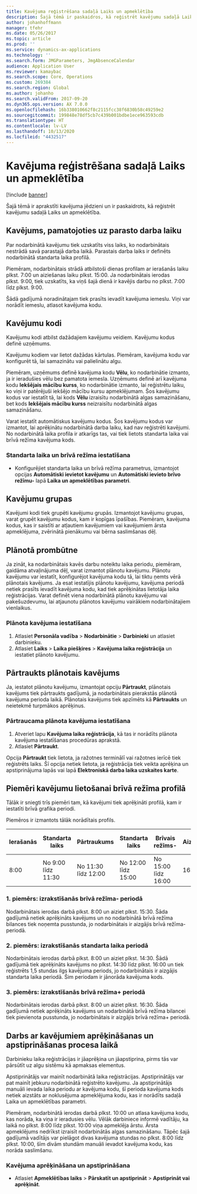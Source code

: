 ```yaml
---
title: Kavējuma reģistrēšana sadaļā Laiks un apmeklētība
description: Šajā tēmā ir paskaidros, kā reģistrēt kavējumu sadaļā Laiks un apmeklētība.
author: johanhoffmann
manager: tfehr
ms.date: 05/26/2017
ms.topic: article
ms.prod: ''
ms.service: dynamics-ax-applications
ms.technology: ''
ms.search.form: JMGParameters, JmgAbsenceCalendar
audience: Application User
ms.reviewer: kamaybac
ms.search.scope: Core, Operations
ms.custom: 269384
ms.search.region: Global
ms.author: johanho
ms.search.validFrom: 2017-09-20
ms.dyn365.ops.version: AX 7.0.0
ms.openlocfilehash: 16b338010662f8c2115fcc38f6830b58c49259e2
ms.sourcegitcommit: 199848e78df5cb7c439b001bdbe1ece963593cdb
ms.translationtype: HT
ms.contentlocale: lv-LV
ms.lasthandoff: 10/13/2020
ms.locfileid: "4432517"
---
```

# <a name="absence-registration-in-time-and-attendance"></a>Kavējuma reģistrēšana sadaļā Laiks un apmeklētība

[!include [banner](../includes/banner.md)]

Šajā tēmā ir aprakstīti kavējuma jēdzieni un ir paskaidrots, kā reģistrēt kavējumu sadaļā Laiks un apmeklētība.

## <a name="absence-that-is-based-on-regular-work-hours"></a>Kavējums, pamatojoties uz parasto darba laiku

Par nodarbinātā kavējumu tiek uzskatīts viss laiks, ko nodarbinātais nestrādā savā parastajā darba laikā. Parastais darba laiks ir definēts nodarbinātā standarta laika profilā.

Piemēram, nodarbinātais strādā atbilstoši dienas profilam ar ierašanās laiku plkst. 7:00 un aiziešanas laiku plkst. 15:00. Ja nodarbinātais ierodas plkst. 9:00, tiek uzskatīts, ka viņš šajā dienā ir kavējis darbu no plkst. 7:00 līdz plkst. 9:00.

Šādā gadījumā noradinātajam tiek prasīts ievadīt kavējuma iemeslu. Viņi var norādīt iemeslu, atlasot kavējuma kodu.

## <a name="absence-codes"></a>Kavējumu kodi

Kavējumu kodi atbilst dažādajiem kavējumu veidiem. Kavējumu kodus definē uzņēmums.

Kavējumu kodiem var lietot dažādas kārtulas. Piemēram, kavējuma kodu var konfigurēt tā, lai samazinātu vai palielinātu algu.

Piemēram, uzņēmums definē kavējuma kodu **Vēlu**, ko nodarbinātie izmanto, ja ir ieradušies vēlu bez pamatota iemesla. Uzņēmums definē arī kavējuma kodu **Iekšējais mācību kurss**, ko nodarbinātie izmanto, lai reģistrētu laiku, ko viņi ir patērējuši iekšējo mācību kursu apmeklējumam. Šos kavējumu kodus var iestatīt tā, lai kods **Vēlu** izraisītu nodarbinātā algas samazināšanu, bet kods **Iekšējais mācību kurss** neizraisītu nodarbinātā algas samazināšanu.

Varat iestatīt automātiskus kavējumu kodus. Šos kavējumu kodus var izmantot, lai aprēķinātu nodarbinātā darba laiku, kad nav reģistrēti kavējumi. No nodarbinātā laika profila ir atkarīgs tas, vai tiek lietots standarta laika vai brīvā režīma kavējuma kods.

### <a name="set-up-standard-time-and-flex-time"></a>Standarta laika un brīvā režīma iestatīšana

- Konfigurējiet standarta laika un brīvā režīma parametrus, izmantojot opcijas **Automātiski ievietot kavējumu** un **Automātiski ievieto brīvo režīmu-** lapā **Laika un apmeklētības parametri**.

## <a name="absence-groups"></a>Kavējumu grupas

Kavējumi kodi tiek grupēti kavējumu grupās. Izmantojot kavējumu grupas, varat grupēt kavējumu kodus, kam ir kopīgas īpašības. Piemēram, kavējuma kodus, kas ir saistīti ar atļautiem kavējumiem vai kavējumiem ārsta apmeklējuma, zvērinātā pienākumu vai bērna saslimšanas dēļ.

## <a name="planned-absence"></a>Plānotā prombūtne

Ja zināt, ka nodarbinātais kavēs darbu noteiktu laika periodu, piemēram, gaidāma atvaļinājuma dēļ, varat izmantot plānotu kavējumu. Plānotu kavējumu var iestatīt, konfigurējot kavējuma kodu tā, lai tiktu ņemts vērā plānotais kavējums. Ja esat iestatījis plānotu kavējumu, kavējuma periodā netiek prasīts ievadīt kavējuma kodu, kad tiek aprēķinātas lietotāja laika reģistrācijas. Varat definēt viena nodarbinātā plānotu kavējumu vai pakešuzdevumu, lai atjaunotu plānotos kavējumu vairākiem nodarbinātajiem vienlaikus.

### <a name="set-up-planned-absence"></a>Plānota kavējuma iestatīšana

1. Atlasiet **Personāla vadība** &gt; **Nodarbinātie** &gt; **Darbinieki** un atlasiet darbinieku.
2. Atlasiet **Laiks** &gt; **Laika piešķires** &gt; **Kavējuma laika reģistrācija** un iestatiet plānoto kavējumu.

## <a name="interrupted-planned-absence"></a>Pārtraukts plānotais kavējums

Ja, iestatot plānotu kavējumu, izmantojat opciju **Pārtraukt**, plānotais kavējums tiek pārtraukts gadījumā, ja nodarbinātais pierakstās plānotā kavējuma perioda laikā. Plānotais kavējums tiek apzīmēts kā **Pārtraukts** un neietekmē turpmākos aprēķinus.

### <a name="set-up-a-planned-absence-for-interruption"></a>Pārtraucama plānota kavējuma iestatīšana

1. Atveriet lapu **Kavējuma laika reģistrācija**, kā tas ir norādīts plānota kavējuma iestatīšanas procedūras aprakstā.
2. Atlasiet **Pārtraukt**.

Opcija **Pārtraukt** tiek lietota, ja ražotnes terminālī vai ražotnes ierīcē tiek reģistrēts laiks. Šī opcija netiek lietota, ja reģistrācija tiek veikta aprēķina un apstiprinājuma lapās vai lapā **Elektroniskā darba laika uzskaites karte**.

## <a name="examples-of-the-use-of-absence-in-a-flex-profile"></a>Piemēri kavējumu lietošanai brīvā režīma profilā

Tālāk ir sniegti trīs piemēri tam, kā kavējumi tiek aprēķināti profilā, kam ir iestatīti brīvā grafika periodi.

Piemēros ir izmantots tālāk norādītais profils.

| Ierašanās | Standarta laiks    | Pārtraukums             | Standarta laiks | Brīvais režīms-        | Aiziešana | Brīvais režīms +        |
|----------|------------------|-------------------|---------------|--------------|-----------|--------------|
| 8:00     | No 9:00 līdz 11:30 | No 11:30 līdz 12:00 | No 12:00 līdz 15:00 | No 15:00 līdz 16:00 | 16:00      | No 16:00 līdz 18:00 |

### <a name="example-1-signing-out-during-a-flex--period"></a>1. piemērs: izrakstīšanās brīvā režīma- periodā

Nodarbinātais ierodas darbā plkst. 8:00 un aiziet plkst. 15:30. Šāda gadījumā netiek aprēķināts kavējums un no nodarbinātā brīvā režīma bilances tiek noņemta pusstunda, jo nodarbinātais ir aizgājis brīvā režīma- periodā.

### <a name="example-2-signing-out-in-during-standard-time-period"></a>2. piemērs: izrakstīšanās standarta laika periodā

Nodarbinātais ierodas darbā plkst. 8:00 un aiziet plkst. 14:30. Šādā gadījumā tiek aprēķināts kavējums no plkst. 14:30 līdz plkst. 16:00 un tiek reģistrēts 1,5 stundas ilgs kavējuma periods, jo nodarbinātais ir aizgājis standarta laika periodā. Šim periodam ir jānorāda kavējuma kods.

### <a name="example-3-signing-out-during-a-flex-period"></a>3. piemērs: izrakstīšanās brīvā režīma+ periodā

Nodarbinātais ierodas darbā plkst. 8:00 un aiziet plkst. 16:30. Šāda gadījumā netiek aprēķināts kavējums un nodarbinātā brīvā režīma bilancei tiek pievienota pusstunda, jo nodarbinātais ir aizgājis brīvā režīma+ periodā.

## <a name="absence-in-the-calculation-and-approval-process"></a>Darbs ar kavējumiem aprēķināšanas un apstiprināšanas procesa laikā

Darbinieku laika reģistrācijas ir jāaprēķina un jāapstiprina, pirms tās var pārsūtīt uz algu sistēmu kā apmaksas elementus.

Apstiprinātājs var mainīt nodarbinātā laika reģistrācijas. Apstiprinātājs var pat mainīt jebkuru nodarbinātā reģistrēto kavējumu. Ja apstiprinātājs manuāli ievada laika periodu ar kavējuma kodu, šī perioda kavējuma kods netiek aizstāts ar noklusējuma apmeklējuma kodu, kas ir norādīts sadaļā Laika un apmeklētības parametri.

Piemēram, nodarbinātā ierodas darbā plkst. 10:00 un atlasa kavējuma kodu, kas norāda, ka viņa ir ieradusies vēlu. Vēlāk darbiniece informē vadītāju, ka laikā no plkst. 8:00 līdz plkst. 10:00 viņa apmeklēja ārstu. Ārsta apmeklējums nedrīkst izraisīt nodarbinātās algas samazināšanu. Tāpēc šajā gadījumā vadītājs var pielāgot divas kavējuma stundas no plkst. 8:00 līdz plkst. 10:00, šīm divām stundām manuāli ievadot kavējuma kodu, kas norāda saslimšanu.

### <a name="calculate-and-approve-absence"></a>Kavējuma aprēķināšana un apstiprināšana

- Atlasiet **Apmeklētības laiks** &gt; **Pārskatīt un apstiprināt** &gt; **Apstiprināt vai aprēķināt**.
